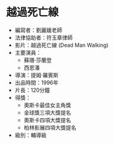 # 越過死亡線

* 編寫者：劉麗媛老師
* 法律協助者：符玉章律師
* 影片：越過死亡線 (Dead Man Walking)
* 主要演員：
  - 蘇珊‧莎蘭登
  - 西恩潘
* 導演：提姆‧羅賓斯
* 出品時間：1996年
* 片長：120分鐘
* 得獎：
  - 奧斯卡最佳女主角獎
  - 金球獎三項大獎提名
  - 奧斯卡四項大獎提名
  - 柏林影展四項大獎提名
* 級別：輔導級


